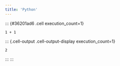 ```yaml
---
title: 'Python'
---
```



::: {#36201ad6 .cell execution_count=1}
``` {.python .cell-code}
1 + 1
```

::: {.cell-output .cell-output-display execution_count=1}
```
2
```
:::
:::


